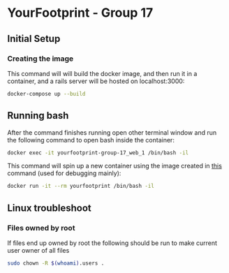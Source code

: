 # YourFootprint - Group 17
## Initial Setup
### Creating the image
This command will will build the docker image, and then run it in a container, and a rails server will be hosted on localhost:3000:
```bash
docker-compose up --build 
```
## Running bash
After the command finishes running open other terminal window and run the following command to open bash inside the container:
```bash
docker exec -it yourfootprint-group-17_web_1 /bin/bash -il
```
This command will spin up a new container using the image created in [this](#creating-the-image) command (used for debugging mainly):
```bash
docker run -it --rm yourfootprint /bin/bash -il
```
## Linux troubleshoot
### Files owned by root
If files end up owned by root the following should be run to make current user owner of all files
```bash
sudo chown -R $(whoami).users .
```
